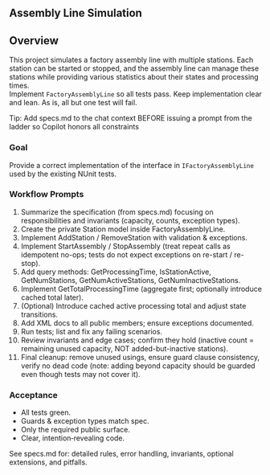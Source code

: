 ## Assembly Line Simulation 

## Overview
This project simulates a factory assembly line with multiple stations. Each station can be started or stopped, and the assembly line can manage these stations while providing various statistics about their states and processing times.	 
Implement `FactoryAssemblyLine` so all tests pass. Keep implementation clear and lean. As is, all but one test will fail.

Tip: Add specs.md to the chat context BEFORE issuing a prompt from the ladder so Copilot honors all constraints

### Goal
Provide a correct implementation of the interface in `IFactoryAssemblyLine` used by the existing NUnit tests.

### Workflow Prompts 
1. Summarize the specification (from specs.md) focusing on responsibilities and invariants (capacity, counts, exception types).
2. Create the private Station model inside FactoryAssemblyLine.
3. Implement AddStation / RemoveStation with validation & exceptions.
4. Implement StartAssembly / StopAssembly (treat repeat calls as idempotent no-ops; tests do not expect exceptions on re-start / re-stop).
5. Add query methods: GetProcessingTime, IsStationActive, GetNumStations, GetNumActiveStations, GetNumInactiveStations.
6. Implement GetTotalProcessingTime (aggregate first; optionally introduce cached total later).
7. (Optional) Introduce cached active processing total and adjust state transitions.
8. Add XML docs to all public members; ensure exceptions documented.
9. Run tests; list and fix any failing scenarios.
10. Review invariants and edge cases; confirm they hold (inactive count = remaining unused capacity, NOT added-but-inactive stations).
11. Final cleanup: remove unused usings, ensure guard clause consistency, verify no dead code (note: adding beyond capacity should be guarded even though tests may not cover it).

### Acceptance
- All tests green.
- Guards & exception types match spec.
- Only the required public surface.
- Clear, intention‑revealing code.

See specs.md for: detailed rules, error handling, invariants, optional extensions, and pitfalls.






